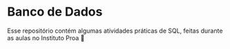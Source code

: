 # Banco de Dados

Esse repositório contém algumas atividades práticas de SQL, 
feitas durante as aulas no Instituto Proa 🛶
